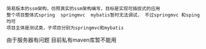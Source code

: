     简易版本的ssm架构，仿照真实的ssm架构编写，目标是实现可插拔式的应用
    整个项目整体式spring  springmvc  mybatis暂时无法调试， 不过springmvc 和sping均可
    项目主体是测试类，子项目分别为springmvc和mybatis
   由于服务器有问题 目前私有maven库暂不能用
    
